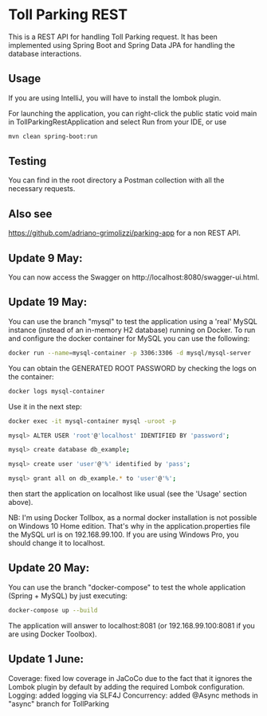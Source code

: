 # Toll Parking REST

This is a REST API for handling Toll Parking request. It has been implemented using Spring Boot and Spring Data JPA for 
handling the database interactions.

## Usage
If you are using IntelliJ, you will have to install the lombok plugin.

For launching the application, you can right-click the public static void main in TollParkingRestApplication and select 
Run from your IDE, or use 
```bash
mvn clean spring-boot:run
```

## Testing
You can find in the root directory a Postman collection with all the necessary requests.

## Also see
https://github.com/adriano-grimolizzi/parking-app for a non REST API.

## Update 9 May:
You can now access the Swagger on http://localhost:8080/swagger-ui.html.

## Update 19 May:
You can use the branch "mysql" to test the application using a 'real' MySQL instance (instead of an in-memory H2 database) running on Docker. 
To run and configure the docker container for MySQL you can use the following:
```bash
docker run --name=mysql-container -p 3306:3306 -d mysql/mysql-server
```
You can obtain the GENERATED ROOT PASSWORD by checking the logs on the container:
```bash
docker logs mysql-container
```
Use it in the next step:
```bash
docker exec -it mysql-container mysql -uroot -p

mysql> ALTER USER 'root'@'localhost' IDENTIFIED BY 'password';

mysql> create database db_example;

mysql> create user 'user'@'%' identified by 'pass';

mysql> grant all on db_example.* to 'user'@'%'; 
```
then start the application on localhost like usual (see the 'Usage' section above).


NB: I'm using Docker Tollbox, as a normal docker installation is not possible on Windows 10 Home edition. That's why in the application.properties file the MySQL url is on 192.168.99.100. If you are using Windows Pro, you should change it to localhost.

## Update 20 May:
You can use the branch "docker-compose" to test the whole application (Spring + MySQL) by just executing:
```bash
docker-compose up --build
```
The application will answer to localhost:8081 (or 192.168.99.100:8081 if you are using Docker Toolbox).

## Update 1 June:
Coverage: fixed low coverage in JaCoCo due to the fact that it ignores the Lombok plugin by default by adding the required Lombok configuration.
Logging: added logging via SLF4J
Concurrency: added @Async methods in "async" branch for TollParking

